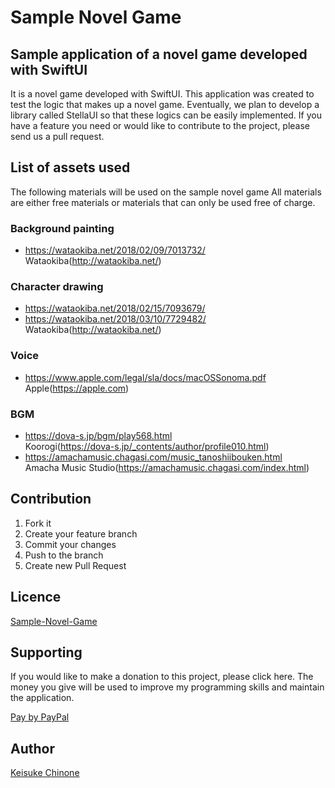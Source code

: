 # Sample Novel Game

## Sample application of a novel game developed with SwiftUI
It is a novel game developed with SwiftUI. This application was created to test the logic that makes up a novel game.
Eventually, we plan to develop a library called StellaUI so that these logics can be easily implemented.
If you have a feature you need or would like to contribute to the project, please send us a pull request.

## List of assets used
The following materials will be used on the sample novel game All materials are either free materials or materials that can only be used free of charge.
### Background painting
- https://wataokiba.net/2018/02/09/7013732/  
Wataokiba(http://wataokiba.net/)
### Character drawing
- https://wataokiba.net/2018/02/15/7093679/  
- https://wataokiba.net/2018/03/10/7729482/  
Wataokiba(http://wataokiba.net/)
### Voice
- https://www.apple.com/legal/sla/docs/macOSSonoma.pdf  
Apple(https://apple.com)
### BGM
- https://dova-s.jp/bgm/play568.html  
Koorogi(https://dova-s.jp/_contents/author/profile010.html)
- https://amachamusic.chagasi.com/music_tanoshiibouken.html  
Amacha Music Studio(https://amachamusic.chagasi.com/index.html)

## Contribution
1. Fork it
2. Create your feature branch
3. Commit your changes
4. Push to the branch
5. Create new Pull Request

## Licence

[Sample-Novel-Game](https://github.com/KC-2001MS/Sample-Novel-Game/blob/main/LICENSE)

## Supporting

If you would like to make a donation to this project, please click here. The money you give will be used to improve my programming skills and maintain the application.   

[Pay by PayPal](https://paypal.me/iroiroWork?country.x=JP&locale.x=ja_JP)

## Author

[Keisuke Chinone](https://github.com/KC-2001MS)
